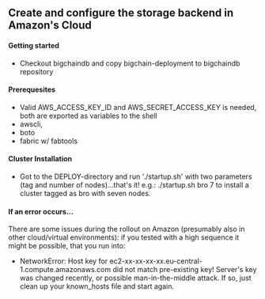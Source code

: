 ## Create and configure the storage backend in Amazon's Cloud

#### Getting started
- Checkout bigchaindb and copy bigchain-deployment to bigchaindb repository

#### Prerequesites
 - Valid AWS_ACCESS_KEY_ID and AWS_SECRET_ACCESS_KEY is needed, both are exported as variables to the shell
 - awscli,
 - boto
 - fabric w/ fabtools

#### Cluster Installation
 - Got to the DEPLOY-directory and run './startup.sh' with two parameters (tag and number of nodes)...that's it!
        e.g.: ./startup.sh bro 7 to install a cluster tagged as bro with seven nodes.

#### If an error occurs...
There are some issues during the rollout on Amazon (presumably also in other cloud/virtual environments): if you tested with a high sequence it might be possible, that you run into:
 - NetworkError: Host key for ec2-xx-xx-xx-xx.eu-central-1.compute.amazonaws.com did not match pre-existing key! Server's key was changed recently, or possible man-in-the-middle attack.
If so, just clean up your known_hosts file and start again.

